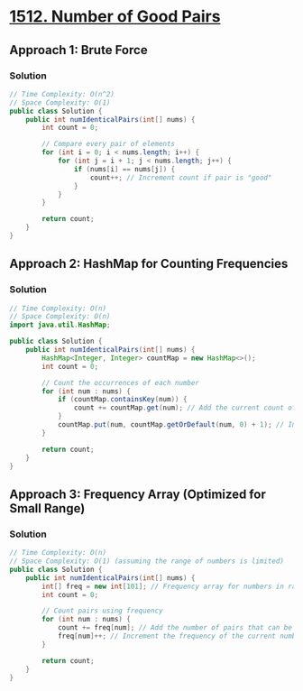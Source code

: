 # [1512. Number of Good Pairs](https://leetcode.com/problems/number-of-good-pairs/)

## Approach 1: Brute Force

### Solution
```java
// Time Complexity: O(n^2)
// Space Complexity: O(1)
public class Solution {
    public int numIdenticalPairs(int[] nums) {
        int count = 0;

        // Compare every pair of elements
        for (int i = 0; i < nums.length; i++) {
            for (int j = i + 1; j < nums.length; j++) {
                if (nums[i] == nums[j]) {
                    count++; // Increment count if pair is "good"
                }
            }
        }

        return count;
    }
}
```

## Approach 2: HashMap for Counting Frequencies

### Solution
```java
// Time Complexity: O(n)
// Space Complexity: O(n)
import java.util.HashMap;

public class Solution {
    public int numIdenticalPairs(int[] nums) {
        HashMap<Integer, Integer> countMap = new HashMap<>();
        int count = 0;

        // Count the occurrences of each number
        for (int num : nums) {
            if (countMap.containsKey(num)) {
                count += countMap.get(num); // Add the current count of this number
            }
            countMap.put(num, countMap.getOrDefault(num, 0) + 1); // Increment the count
        }

        return count;
    }
}
```

## Approach 3: Frequency Array (Optimized for Small Range)

### Solution
```java
// Time Complexity: O(n)
// Space Complexity: O(1) (assuming the range of numbers is limited)
public class Solution {
    public int numIdenticalPairs(int[] nums) {
        int[] freq = new int[101]; // Frequency array for numbers in range [1, 100]
        int count = 0;

        // Count pairs using frequency
        for (int num : nums) {
            count += freq[num]; // Add the number of pairs that can be formed
            freq[num]++; // Increment the frequency of the current number
        }

        return count;
    }
}
```

